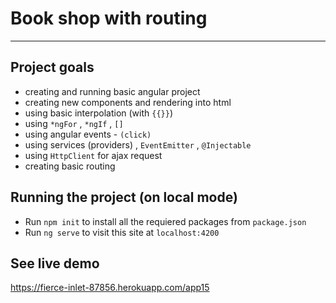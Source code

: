 #   Book shop with routing 
---
## Project goals
* creating and running basic angular project
* creating new components and rendering into html 
* using basic interpolation (with `{{}}`)
* using `*ngFor` , `*ngIf` , `[]` 
* using angular events - `(click)`
* using services (providers) , `EventEmitter` , `@Injectable`
* using `HttpClient` for ajax request
* creating basic routing 

## Running the project (on local mode)

* Run `npm init` to install all the requiered packages from `package.json`
* Run `ng serve` to visit this site at `localhost:4200`

## See live demo
https://fierce-inlet-87856.herokuapp.com/app15
